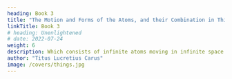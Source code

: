 ```yaml
---
heading: Book 3
title: "The Motion and Forms of the Atoms, and their Combination in Things"
linkTitle: Book 3
# heading: Unenlightened
# date: 2022-07-24
weight: 6
description: Which consists of infinite atoms moving in infinite space
author: "Titus Lucretius Carus"
image: /covers/things.jpg
---
```





